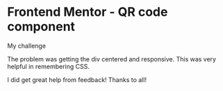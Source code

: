 # Frontend Mentor - QR code component

My challenge


The problem was getting the div centered and responsive.
This was very helpful in remembering CSS.

I did get great help from feedback! Thanks to all!
